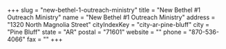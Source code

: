 +++
slug = "new-bethel-1-outreach-ministry"
title = "New Bethel #1 Outreach Ministry"
name = "New Bethel #1 Outreach Ministry"
address = "1320 North Magnolia Street"
cityIndexKey = "city-ar-pine-bluff"
city = "Pine Bluff"
state = "AR"
postal = "71601"
website = ""
phone = "870-536-4066"
fax = ""
+++
